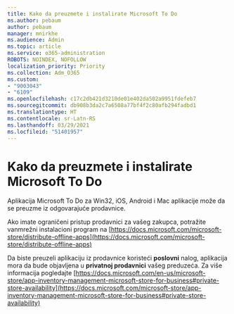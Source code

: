 ```yaml
---
title: Kako da preuzmete i instalirate Microsoft To Do
ms.author: pebaum
author: pebaum
manager: mnirkhe
ms.audience: Admin
ms.topic: article
ms.service: o365-administration
ROBOTS: NOINDEX, NOFOLLOW
localization_priority: Priority
ms.collection: Adm_O365
ms.custom:
- "9003043"
- "6109"
ms.openlocfilehash: c17c2db421d3210de01e402da502a9951fdefeb7
ms.sourcegitcommit: db908b3da2c7a6508a77bf4f2c80afb294fadbd1
ms.translationtype: HT
ms.contentlocale: sr-Latn-RS
ms.lasthandoff: 03/29/2021
ms.locfileid: "51401957"
---
```

# <a name="how-to-download-and-install-microsoft-to-do"></a>Kako da preuzmete i instalirate Microsoft To Do

Aplikacija Microsoft To Do za Win32, iOS, Android i Mac aplikacije može da se preuzme iz odgovarajuće prodavnice.

Ako imate ograničeni pristup prodavnici za vašeg zakupca, potražite vanmrežni instalacioni program na [https://docs.microsoft.com/microsoft-store/distribute-offline-apps](https://docs.microsoft.com/microsoft-store/distribute-offline-apps)

Da biste preuzeli aplikaciju iz prodavnice koristeći **poslovni** nalog, aplikacija mora da bude objavljena u **privatnoj prodavnici** vašeg preduzeća. Za više informacija pogledajte [https://docs.microsoft.com/en-us/microsoft-store/app-inventory-management-microsoft-store-for-business#private-store-availability](https://docs.microsoft.com/microsoft-store/app-inventory-management-microsoft-store-for-business#private-store-availability)